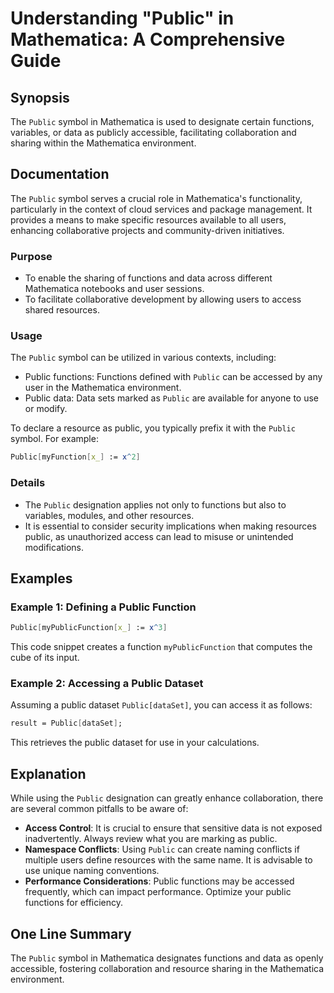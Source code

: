<!--
Meta Description: # Understanding "Public" in Mathematica: A Comprehensive Guide ## Synopsis The `Public` symbol in Mathematica is used to designate certain functions, ...
Meta Keywords: public, mathematica, functions, can, data
-->

# Understanding "Public" in Mathematica: A Comprehensive Guide

## Synopsis
The `Public` symbol in Mathematica is used to designate certain functions, variables, or data as publicly accessible, facilitating collaboration and sharing within the Mathematica environment.

## Documentation
The `Public` symbol serves a crucial role in Mathematica's functionality, particularly in the context of cloud services and package management. It provides a means to make specific resources available to all users, enhancing collaborative projects and community-driven initiatives.

### Purpose
- To enable the sharing of functions and data across different Mathematica notebooks and user sessions.
- To facilitate collaborative development by allowing users to access shared resources.

### Usage
The `Public` symbol can be utilized in various contexts, including:
- Public functions: Functions defined with `Public` can be accessed by any user in the Mathematica environment.
- Public data: Data sets marked as `Public` are available for anyone to use or modify.

To declare a resource as public, you typically prefix it with the `Public` symbol. For example:

```mathematica
Public[myFunction[x_] := x^2]
```

### Details
- The `Public` designation applies not only to functions but also to variables, modules, and other resources.
- It is essential to consider security implications when making resources public, as unauthorized access can lead to misuse or unintended modifications.

## Examples
### Example 1: Defining a Public Function
```mathematica
Public[myPublicFunction[x_] := x^3]
```
This code snippet creates a function `myPublicFunction` that computes the cube of its input.

### Example 2: Accessing a Public Dataset
Assuming a public dataset `Public[dataSet]`, you can access it as follows:
```mathematica
result = Public[dataSet];
```
This retrieves the public dataset for use in your calculations.

## Explanation
While using the `Public` designation can greatly enhance collaboration, there are several common pitfalls to be aware of:
- **Access Control**: It is crucial to ensure that sensitive data is not exposed inadvertently. Always review what you are marking as public.
- **Namespace Conflicts**: Using `Public` can create naming conflicts if multiple users define resources with the same name. It is advisable to use unique naming conventions.
- **Performance Considerations**: Public functions may be accessed frequently, which can impact performance. Optimize your public functions for efficiency.

## One Line Summary
The `Public` symbol in Mathematica designates functions and data as openly accessible, fostering collaboration and resource sharing in the Mathematica environment.